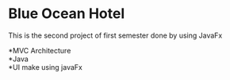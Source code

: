# Blue Ocean Hotel<br>

This is the second project of first semester done by using JavaFx

*MVC Architecture<br>
*Java<br>
*UI make using javaFx
